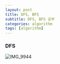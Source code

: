 ```yaml
---
layout: post
title: DFS, BFS
subtitle: DFS, BFS 공부 
categories: algorithm
tags: [algorithm]
---
```


### DFS

![IMG_9944](https://user-images.githubusercontent.com/62547169/144569363-80dc8dea-16df-4365-9890-086b79b7e5c4.JPG)
